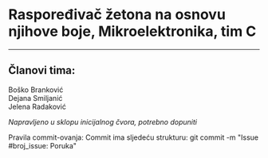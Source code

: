 # Raspoređivač žetona na osnovu njihove boje, Mikroelektronika, tim C
  -------------------------------------------------------------------
  ## Članovi tima:   
  Boško Branković\
  Dejana Smiljanić\
  Jelena Radaković


          
   _Napravljeno u sklopu inicijalnog čvora, potrebno dopuniti_

   Pravila commit-ovanja:
   Commit ima sljedeću strukturu: 
   git commit -m "Issue #broj_issue: Poruka"
